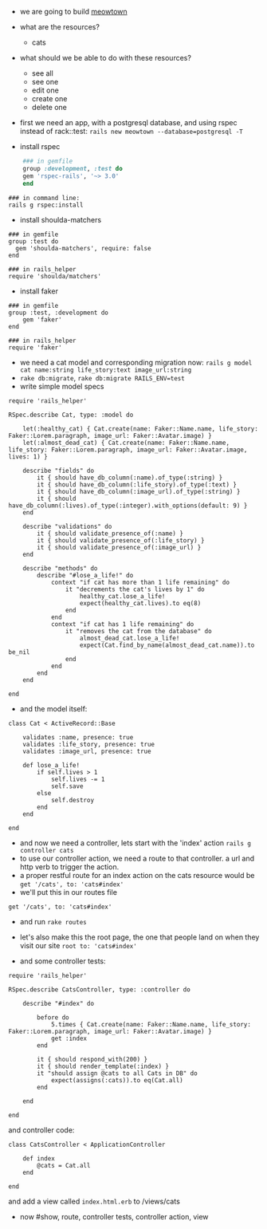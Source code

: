 - we are going to build [meowtown](http://meowtown.herokuapp.com/)
- what are the resources?
	- cats
- what should we be able to do with these resources?
	- see all
	- see one
	- edit one
	- create one
	- delete one

- first we need an app, with a postgresql database, and using rspec instead of rack::test:
```rails new meowtown --database=postgresql -T```
- install rspec
```ruby
	### in gemfile
	group :development, :test do
  	gem 'rspec-rails', '~> 3.0'
	end
```
```
### in command line:
rails g rspec:install
```
- install shoulda-matchers
```
### in gemfile
group :test do
  gem 'shoulda-matchers', require: false
end
```
```
### in rails_helper
require 'shoulda/matchers'
```
- install faker
```
### in gemfile
group :test, :development do
	gem 'faker'
end
```
```
### in rails_helper
require 'faker'
```

- we need a cat model and corresponding migration now:
```rails g model cat name:string life_story:text image_url:string```
- ```rake db:migrate```, ```rake db:migrate RAILS_ENV=test```
- write simple model specs
```
require 'rails_helper'

RSpec.describe Cat, type: :model do

	let(:healthy_cat) { Cat.create(name: Faker::Name.name, life_story: Faker::Lorem.paragraph, image_url: Faker::Avatar.image) }
	let(:almost_dead_cat) { Cat.create(name: Faker::Name.name, life_story: Faker::Lorem.paragraph, image_url: Faker::Avatar.image, lives: 1) }

	describe "fields" do
		it { should have_db_column(:name).of_type(:string) }
		it { should have_db_column(:life_story).of_type(:text) }
		it { should have_db_column(:image_url).of_type(:string) }
		it { should have_db_column(:lives).of_type(:integer).with_options(default: 9) }
	end

	describe "validations" do
		it { should validate_presence_of(:name) }
		it { should validate_presence_of(:life_story) }
		it { should validate_presence_of(:image_url) }
	end

	describe "methods" do
		describe "#lose_a_life!" do
			context "if cat has more than 1 life remaining" do
				it "decrements the cat's lives by 1" do
					healthy_cat.lose_a_life!
					expect(healthy_cat.lives).to eq(8)
				end
			end
			context "if cat has 1 life remaining" do
				it "removes the cat from the database" do
					almost_dead_cat.lose_a_life!
					expect(Cat.find_by_name(almost_dead_cat.name)).to be_nil
				end
			end
		end
	end

end
```
- and the model itself:
```
class Cat < ActiveRecord::Base

	validates :name, presence: true
	validates :life_story, presence: true
	validates :image_url, presence: true

	def lose_a_life!
		if self.lives > 1
			self.lives -= 1
			self.save
		else 
			self.destroy
		end
	end

end
```
- and now we need a controller, lets start with the 'index' action
```rails g controller cats```
- to use our controller action, we need a route to that controller. a url and http verb to trigger the action.
- a proper restful route for an index action on the cats resource would be ```get '/cats', to: 'cats#index'```
- we'll put this in our routes file
```
get '/cats', to: 'cats#index'
```
- and run ```rake routes```
- let's also make this the root page, the one that people land on when they visit our site
```root to: 'cats#index'```

- and some controller tests:
```
require 'rails_helper'

RSpec.describe CatsController, type: :controller do

	describe "#index" do
		
		before do 
			5.times { Cat.create(name: Faker::Name.name, life_story: Faker::Lorem.paragraph, image_url: Faker::Avatar.image) }
			get :index
		end

		it { should respond_with(200) }
		it { should render_template(:index) }
		it "should assign @cats to all Cats in DB" do
			expect(assigns(:cats)).to eq(Cat.all)
		end

	end

end
```
and controller code:
```
class CatsController < ApplicationController

	def index
		@cats = Cat.all
	end

end
```
and add a view called ```index.html.erb``` to /views/cats

- now #show, route, controller tests, controller action, view





